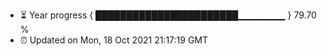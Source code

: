 - ⏳ Year progress { ███████████████████████▁▁▁▁▁▁▁ } 79.70 %
- ⏰ Updated on Mon, 18 Oct 2021 21:17:19 GMT

